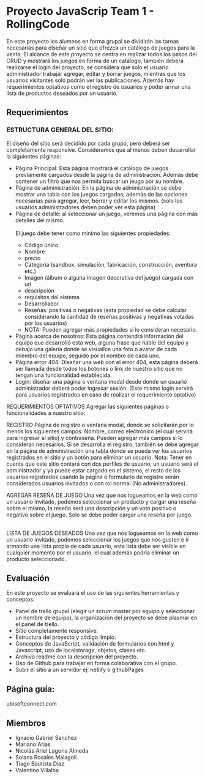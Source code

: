 # Proyecto JavaScrip Team 1 - RollingCode
En este proyecto los alumnos en forma grupal se dividirán las tareas necesarias para diseñar un sitio que
ofrezca un catálogo de juegos para la venta.
El alcance de este proyecto se centra en realizar todos los pasos del CRUD y mostrará los juegos en forma
de un catálogo, también deberá realizarse el login del proyecto, se considera que solo el usuario
administrador trabajar agregar, editar y borrar juegos, mientras que los usuarios visitantes solo podrán ver
las publicaciones. Además hay requerimientos optativos como el registro de usuarios y poder armar una
lista de productos deseados por un usuario.
## Requerimientos  
### ESTRUCTURA GENERAL DEL SITIO:
El diseño del sitio será decidido por cada grupo, pero deberá ser completamente
responsive. Consideramos que al menos deben desarrollar la siguientes páginas:
<br>
<ul>
<li>Página Principal: Esta página mostrará el catálogo de juegos previamente cargados desde la página
de administración. Además debe contener un filtro que nos permita buscar un jeugo por su
nombre.</li>
<li>Página de administración: En la página de administración se debe mostrar una tabla con los
juegos cargados, además de las opciones necesarias para agregar, leer, borrar y editar los
mismos. (solo los usuarios administradores deben poder ver esta página)</li>
<li>Página de detalle: al seleccionar un juego, veremos una página con más detalles del mismo.</li>

<br>
El juego debe tener como mínimo las siguientes propiedades:
<ul>
<li>Código único.</li>
<li>Nombre</li>
<li>precio</li>
<li>Categoría (sandbox, simulación, fabricación, construcción, aventura etc.)</li>
<li>Imagen (álbum o alguna imagen decorativa del juego) cargada con url</li>
<li>descripción</li>
<li>requisitos del sistema</li>
<li>Desarrollador</li>
<li>Reseñas: positivas o negativas (esta propiedad se debe calcular considerando la cantidad de reseñas
positivas y negativas votadas por los usuarios)</li>
<li>NOTA: Pueden agregar más propiedades si lo consideran necesario.</li>


</ul>
<li>Página acerca de nosotros: Esta página contendrá información del equipo que desarrolló esta
web, alguna frase que hable del equipo y debajo una galería donde se visualice una foto o avatar
de cada miembro del equipo, seguido por el nombre de cada uno.</li>
<li>Página error 404: Diseñar una web con el error 404, esta página deberá ser llamada desde todos
los botones o link de nuestro sitio que no tengan una funcionalidad establecida.</li>
<li>Login: diseñar una página o ventana modal desde donde un usuario administrador deberá poder
ingresar sesión. (Este mismo login servirá para usuarios registrados en caso de realizar el
requerimiento optativo)</li>
</ul>

REQUERIMIENTOS OPTATIVOS
Agregar las siguientes páginas o funcionalidades a nuestro sitio:
<br>

REGISTRO
Página de registro o ventana modal, donde se solicitarán por lo menos los siguientes campos: Nombre,
correo electrónico (el cual servirá para ingresar al sitio) y contraseña. Pueden agregar más campos si lo
consideran necesarios. Si se desarrolla el registro, también se debe agregar en la página de administración
una tabla donde se pueda ver los usuarios registrados en el sitio y un botón para eliminar un usuario.
Nota: Tener en cuenta que este sitio contará con dos perfiles de usuario, un usuario será el administrador
y ya puede estar cargado en el sistema, el resto de los usuarios registrados usando la página o formulario
de registro serán considerados usuarios invitados o con rol normal (No administradores).
<br>

AGREGAR RESEÑA DE JUEGO
Una vez que nos logueamos en la web como un usuario invitado, podemos seleccionar un producto y
cargar una reseña sobre el mismo, la reseña será una descripción y un voto positivo o negativo sobre el
juego. Solo se debe poder cargar una reseña por juego.

<br>
LISTA DE JUEGOS DESEADOS
Una vez que nos logueamos en la web como un usuario invitado, podemos seleccionar los juegos que nos
gusten e ir armando una lista propia de cada usuario, esta lista debe ser visible en cualquier momento por
el usuario, el cual además podría eliminar un producto seleccionado..

## Evaluación

En este proyecto se evaluará el uso de las siguientes herramientas y conceptos:
<ul>

<li>Panel de trello grupal (elegir un scrum master por equipo y seleccionar un nombre de
equipo), la organización del proyecto se debe plasmar en el panel de trello.</li>
<li>Sitio completamente responsive.</li>
<li>Estructura del proyecto y código limpio.</li>
<li>Conceptos de JavaScript, validación de formularios con html y Javascript, uso de localstorage,
objetos, clases etc.</li>
<li>Archivo readme con la descripción del proyecto.</li>
<li>Uso de Github para trabajar en forma colaborativa con el grupo.</li>
<li>Subir el sitio a un servidor ej: netlify o githubPages</li>

</ul>


## Página guía: 
ubisoftconnect.com

## Miembros 
<ul>
  <li>Ignacio Gabriel	Sanchez</li>
  <li>Mariano	Arias</li>
  <li>Nicolás Ariel	Lagoria Almeda</li>
  <li>Solana Rosales	Malagoli</li>
  <li>Tiago Bautista	Diaz</li>
  <li>Valentino	Villalba</li>
</ul>
